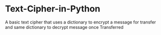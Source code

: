 # Text-Cipher-in-Python

A basic text cipher that uses a dictionary to encrypt a message for transfer and same dictionary to decrypt message once Transferred
